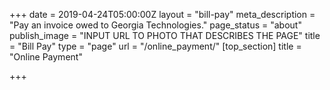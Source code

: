 +++
date = 2019-04-24T05:00:00Z
layout = "bill-pay"
meta_description = "Pay an invoice owed to Georgia Technologies."
page_status = "about"
publish_image = "INPUT URL TO PHOTO THAT DESCRIBES THE PAGE"
title = "Bill Pay"
type = "page"
url = "/online_payment/"
[top_section]
title = "Online Payment"

+++
